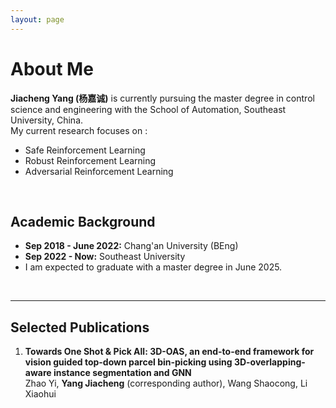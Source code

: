 ```yaml
---
layout: page
---
```


# About Me


**Jiacheng Yang (杨嘉诚)** is currently pursuing the master degree in control science and engineering with the School of Automation, Southeast University, China.  
My current research focuses on :
- Safe Reinforcement Learning
- Robust Reinforcement Learning
- Adversarial Reinforcement Learning

<br>

## Academic Background

- **Sep 2018 - June 2022:**  Chang'an University (BEng)
- **Sep 2022 - Now:**  Southeast University 
- I am expected to graduate with a master degree in June 2025.

<br>

---

## Selected Publications
1. **Towards One Shot & Pick All: 3D-OAS, an end-to-end framework for vision guided top-down parcel bin-picking using 3D-overlapping-aware instance segmentation and GNN**  
Zhao Yi, **Yang Jiacheng** (corresponding author), Wang Shaocong, Li Xiaohui